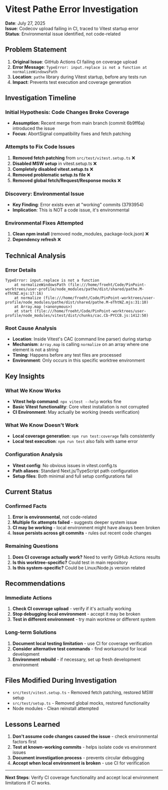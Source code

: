 # Vitest Pathe Error Investigation

**Date**: July 27, 2025  
**Issue**: Codecov upload failing in CI, traced to Vitest startup error  
**Status**: Environmental issue identified, not code-related

## Problem Statement

1. **Original Issue**: GitHub Actions CI failing on coverage upload
2. **Error Message**: `TypeError: input.replace is not a function at normalizeWindowsPath`
3. **Location**: `pathe` library during Vitest startup, before any tests run
4. **Impact**: Prevents test execution and coverage generation

## Investigation Timeline

### Initial Hypothesis: Code Changes Broke Coverage

- **Assumption**: Recent merge from main branch (commit 6b9ff6a) introduced the issue
- **Focus**: AbortSignal compatibility fixes and fetch patching

### Attempts to Fix Code Issues

1. **Removed fetch patching** from `src/test/vitest.setup.ts` ❌
2. **Disabled MSW setup** in vitest.setup.ts ❌
3. **Completely disabled vitest.setup.ts** ❌
4. **Removed problematic setup.ts file** ❌
5. **Removed global fetch/Request/Response mocks** ❌

### Discovery: Environmental Issue

- **Key Finding**: Error exists even at "working" commits (3793954)
- **Implication**: This is NOT a code issue, it's environmental

### Environmental Fixes Attempted

1. **Clean npm install** (removed node_modules, package-lock.json) ❌
2. **Dependency refresh** ❌

## Technical Analysis

### Error Details

```
TypeError: input.replace is not a function
    at normalizeWindowsPath (file:///home/froeht/Code/PinPoint-worktrees/user-profile/node_modules/pathe/dist/shared/pathe.M-eThtNZ.mjs:17:16)
    at normalize (file:///home/froeht/Code/PinPoint-worktrees/user-profile/node_modules/pathe/dist/shared/pathe.M-eThtNZ.mjs:31:10)
    at Array.map (<anonymous>)
    at start (file:///home/froeht/Code/PinPoint-worktrees/user-profile/node_modules/vitest/dist/chunks/cac.Cb-PYCCB.js:1412:50)
```

### Root Cause Analysis

- **Location**: Inside Vitest's CAC (command line parser) during startup
- **Mechanism**: `Array.map` is calling `normalize` on an array where one element is not a string
- **Timing**: Happens before any test files are processed
- **Environment**: Only occurs in this specific worktree environment

## Key Insights

### What We Know Works

- **Vitest help command**: `npx vitest --help` works fine
- **Basic Vitest functionality**: Core vitest installation is not corrupted
- **CI Environment**: May actually be working (needs verification)

### What We Know Doesn't Work

- **Local coverage generation**: `npm run test:coverage` fails consistently
- **Local test execution**: `npm run test` also fails with same error

### Configuration Analysis

- **Vitest config**: No obvious issues in vitest.config.ts
- **Path aliases**: Standard Next.js/TypeScript path configuration
- **Setup files**: Both minimal and full setup configurations fail

## Current Status

### Confirmed Facts

1. **Error is environmental**, not code-related
2. **Multiple fix attempts failed** - suggests deeper system issue
3. **CI may be working** - local environment might have always been broken
4. **Issue persists across git commits** - rules out recent code changes

### Remaining Questions

1. **Does CI coverage actually work?** Need to verify GitHub Actions results
2. **Is this worktree-specific?** Could test in main repository
3. **Is this system-specific?** Could be Linux/Node.js version related

## Recommendations

### Immediate Actions

1. **Check CI coverage upload** - verify if it's actually working
2. **Stop debugging local environment** - accept it may be broken
3. **Test in different environment** - try main worktree or different system

### Long-term Solutions

1. **Document local testing limitation** - use CI for coverage verification
2. **Consider alternative test commands** - find workaround for local development
3. **Environment rebuild** - if necessary, set up fresh development environment

## Files Modified During Investigation

- `src/test/vitest.setup.ts` - Removed fetch patching, restored MSW setup
- `src/test/setup.ts` - Removed global mocks, restored functionality
- Node modules - Clean reinstall attempted

## Lessons Learned

1. **Don't assume code changes caused the issue** - check environmental factors first
2. **Test at known-working commits** - helps isolate code vs environment issues
3. **Document investigation process** - prevents circular debugging
4. **Accept when local environment is broken** - use CI for verification

---

**Next Steps**: Verify CI coverage functionality and accept local environment limitations if CI works.
